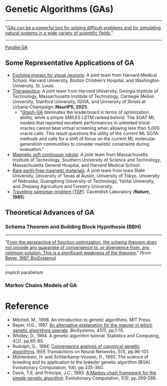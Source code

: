# Genetic Algorithms (GAs)

******* *** *******
"[GAs can be a powerful tool for solving difficult problems and for simulating natural systems in a wide variety of scientific fields.](https://direct.mit.edu/books/book/4675/An-Introduction-to-Genetic-Algorithms)"
******* *** *******

[Parallel GA](https://www.sciencedirect.com/science/article/pii/S0048969722066438)

## Some Representative Applications of GA

* [Evolving images for visual neurons](https://www.sciencedirect.com/science/article/pii/S0092867419303915): A joint team from Harvard Medical School, Harvard University, Boston Children’s Hospital, and Washington University, St. Louis.
* [Therapeutics](https://openreview.net/forum?id=8nvgnORnoWr): A joint team from Harvard University, Georgia Institute of Technology, Massachusetts Institute of Technology, Carnegie Mellon University, Stanford University, IQVIA, and University of Illinois at Urbana-Champaign (**NeurIPS, 2021**).
  * "[Graph-GA](https://pubs.rsc.org/en/content/articlehtml/2017/sc/c8sc05372c) dominates the leaderboard in terms of optimization ability, while a simple SMILES LSTM ranked behind. The SOAT ML models that reported excellent performances in unlimited trivial oracles cannot beat virtual screening when allowing less than 5,000 oracle calls. This result questions the utility of the current ML SOTA methods and calls for a shift of focus on the current ML molecular generation communities to consider realistic constraints during evaluation."
* [Magnetic soft continuum robots](https://www.pnas.org/doi/abs/10.1073/pnas.2021922118): A joint team from Massachusetts Institute of Technology, Southern University of Science and Technology, Massachusetts General Hospital, and Harvard Medical School.
* [Rare earth–free magnetic materials](https://www.pnas.org/doi/abs/10.1073/pnas.2204485119): A joint team from Iowa State University, University of Texas at Austin, University of Tokyo, University of Nebraska, Guangdong University of
Technology, Yantai University, and Zhejiang Agriculture and Forestry University.
* [Travelling salesman problem (TSP)](https://www.nature.com/articles/317804a0): Cavendish Laboratory (**Nature, 1985**)

## Theoretical Advances of GA

### Schema Theorem and Building Block Hypothesis (BBH)

******* *** ******* 
"[From the perspective of function optimization, the schema theorem does not provide any guarantee of convergence to, or divergence from, any optimum solution. This is a significant weakness of the theorem.](https://www.sciencedirect.com/science/article/abs/pii/S0303264796016577)" (from [Beyer, 1997, BioSystems](https://www.sciencedirect.com/science/article/abs/pii/S0303264796016577))
******* *** *******

implicit parallelism

### Markov Chains Models of GA

# Reference

* Mitchell, M., 1998. An introduction to genetic algorithms. MIT Press.
* Beyer, H.G., 1997. [An alternative explanation for the manner in which genetic algorithms operate](). BioSystems, 41(1), pp.1-15.
* Whitley, D., 1994. A genetic algorithm tutorial. Statistics and Computing, 4(2), pp.65-85.
* Rudolph, G., 1994. [Convergence analysis of canonical genetic algorithms](https://www.sciencedirect.com/science/article/abs/pii/S0303264796016577). IEEE Transactions on Neural Networks, 5(1), pp.96-101.
* Mühlenbein, H. and Schlierkamp-Voosen, D., 1993. The science of breeding and its application to the breeder genetic algorithm (BGA). Evolutionary Computation, 1(4), pp.335-360.
* Davis, T.E. and Principe, J.C., 1993. [A Markov chain framework for the simple genetic algorithm](https://direct.mit.edu/evco/article-abstract/1/3/269/1108/A-Markov-Chain-Framework-for-the-Simple-Genetic). Evolutionary Computation, 1(3), pp.269-288.
